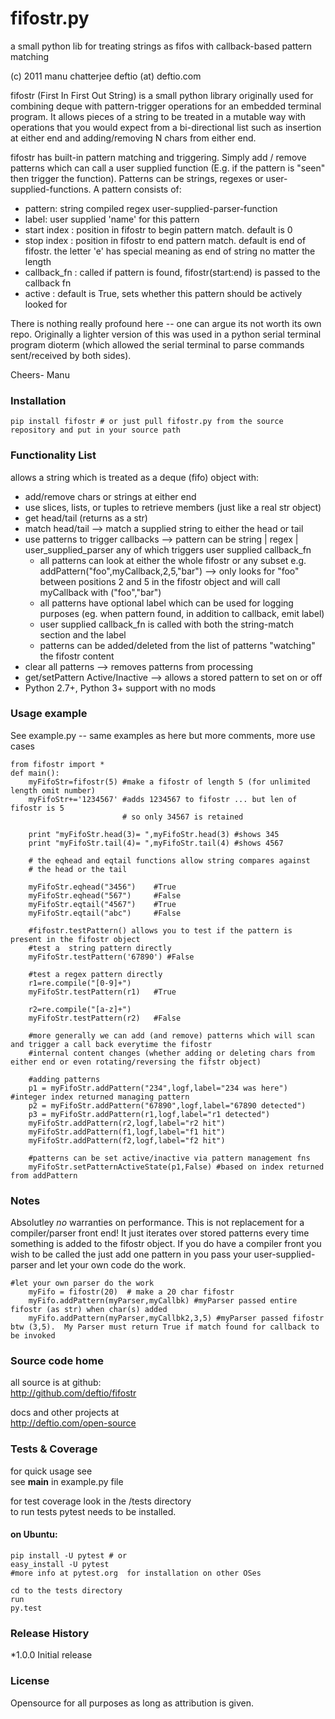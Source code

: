 # fifostr.py
    
a small python lib for treating strings as fifos with callback-based pattern matching

(c) 2011 manu chatterjee    deftio (at) deftio.com

fifostr (First In First Out String) is a small python library originally used for combining deque with pattern-trigger operations for an embedded terminal program.  It allows pieces of a string to be treated in a mutable way with operations that you would expect from a bi-directional list such as insertion at either end and adding/removing N chars from either end.  

fifostr has built-in pattern matching and triggering.  Simply add / remove patterns which can call a user supplied function (E.g. if the pattern is "seen" then trigger the function).  Patterns can be strings, regexes or user-supplied-functions. A pattern consists of:  
  * pattern: string <or> compiled regex <or> user-supplied-parser-function  
  * label: user supplied 'name' for this pattern  
  * start index : position in fifostr to begin pattern match.  default is 0  
  * stop index : position in fifostr to end pattern match.  default is end of fifostr.  the letter 'e' has special meaning as end of string no matter the length  
  * callback_fn : called if pattern is found, fifostr(start:end) is passed to the callback fn  
  * active : default is True, sets whether this pattern should be actively looked for  

There is nothing really profound here -- one can argue its not worth its own repo. Originally a lighter version of this was used in a python serial terminal program dioterm (which allowed the serial terminal to parse commands sent/received by both sides).  

Cheers-
Manu

### Installation
```
pip install fifostr # or just pull fifostr.py from the source repository and put in your source path  
```


### Functionality List  
allows a string which is treated as a deque (fifo) object with:  
  * add/remove chars or strings at either end   
  * use slices, lists, or tuples to retrieve members (just like a real str object)   
  * get head/tail (returns as a str)  
  * match head/tail  --> match a supplied string to either the head or tail  
  * use patterns to trigger callbacks  --> pattern can be string | regex | user_supplied_parser any of which triggers user supplied callback_fn  
    * all patterns can look at either the whole fifostr or any subset e.g. addPattern("foo",myCallback,2,5,"bar") 
        --> only looks for "foo" between positions 2 and 5 in the fifostr   object and will call myCallback with ("foo","bar")  
    * all patterns have optional label which can be used for logging purposes (eg. when pattern found, in addition to callback, emit label)  
    * user supplied callback_fn is called with both the string-match section and the label  
    * patterns can be added/deleted from the list of patterns "watching" the fifostr content
  * clear all patterns --> removes patterns from processing  
  * get/setPattern Active/Inactive  --> allows a stored pattern to set on or off  
  * Python 2.7+, Python 3+ support with no mods  

### Usage example   

See example.py -- same examples as here but more comments, more use cases  
```
from fifostr import *
def main():
    myFifoStr=fifostr(5) #make a fifostr of length 5 (for unlimited length omit number)
    myFifoStr+='1234567' #adds 1234567 to fifostr ... but len of fifostr is 5
                         # so only 34567 is retained
   
    print "myFifoStr.head(3)= ",myFifoStr.head(3) #shows 345
    print "myFifoStr.tail(4)= ",myFifoStr.tail(4) #shows 4567

    # the eqhead and eqtail functions allow string compares against
    # the head or the tail

    myFifoStr.eqhead("3456")    #True
    myFifoStr.eqhead("567")     #False
    myFifoStr.eqtail("4567")    #True
    myFifoStr.eqtail("abc")     #False

    #fifostr.testPattern() allows you to test if the pattern is present in the fifostr object
    #test a  string pattern directly
    myFifoStr.testPattern('67890') #False
    
    #test a regex pattern directly
    r1=re.compile("[0-9]+")
    myFifoStr.testPattern(r1)   #True

    r2=re.compile("[a-z]+")
    myFifoStr.testPattern(r2)   #False

    #more generally we can add (and remove) patterns which will scan and trigger a call back everytime the fifostr 
    #internal content changes (whether adding or deleting chars from either end or even rotating/reversing the fifstr object)

    #adding patterns
    p1 = myFifoStr.addPattern("234",logf,label="234 was here") #integer index returned managing pattern 
    p2 = myFifoStr.addPattern("67890",logf,label="67890 detected")
    p3 = myFifoStr.addPattern(r1,logf,label="r1 detected")
    myFifoStr.addPattern(r2,logf,label="r2 hit")
    myFifoStr.addPattern(f1,logf,label="f1 hit")   
    myFifoStr.addPattern(f2,logf,label="f2 hit")    

    #patterns can be set active/inactive via pattern management fns 
    myFifoStr.setPatternActiveState(p1,False) #based on index returned from addPattern
```

### Notes  
Absolutley *no* warranties on performance.  This is not replacement for a compiler/parser front end!  It just iterates over stored patterns every time something is added to the 
fifostr object.  If you do have a compiler front you wish to be called the just add one pattern in you pass your user-supplied-parser and let your own code do the work.

```
#let your own parser do the work  
    myFifo = fifostr(20)  # make a 20 char fifostr
    myFifo.addPattern(myParser,myCallbk) #myParser passed entire fifostr (as str) when char(s) added
    myFifo.addPattern(myParser,myCallbk2,3,5) #myParser passed fifostr btw (3,5).  My Parser must return True if match found for callback to be invoked

```

### Source code home
all source is at github:  
http://github.com/deftio/fifostr  

docs and other projects at   
http://deftio.com/open-source  

### Tests & Coverage
for quick usage see  
see __main__ in example.py file  

for test coverage look in the /tests directory  
to run tests pytest needs to be installed.  
#### on Ubuntu:
    pip install -U pytest # or  
    easy_install -U pytest  
    #more info at pytest.org  for installation on other OSes  

    cd to the tests directory  
    run  
    py.test  

### Release History  
*1.0.0 Initial release  
  
### License
Opensource for all purposes as long as attribution is given.   







